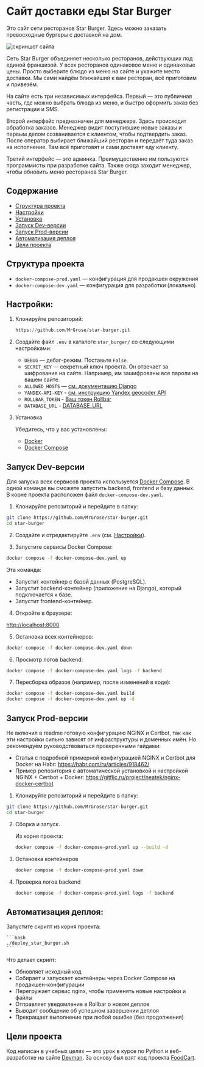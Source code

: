# Сайт доставки еды Star Burger

Это сайт сети ресторанов Star Burger. Здесь можно заказать превосходные бургеры с доставкой на дом.

![скриншот сайта](https://dvmn.org/filer/canonical/1594651635/686/)


Сеть Star Burger объединяет несколько ресторанов, действующих под единой франшизой. У всех ресторанов одинаковое меню и одинаковые цены. Просто выберите блюдо из меню на сайте и укажите место доставки. Мы сами найдём ближайший к вам ресторан, всё приготовим и привезём.

На сайте есть три независимых интерфейса. Первый — это публичная часть, где можно выбрать блюда из меню, и быстро оформить заказ без регистрации и SMS.

Второй интерфейс предназначен для менеджера. Здесь происходит обработка заказов. Менеджер видит поступившие новые заказы и первым делом созванивается с клиентом, чтобы подтвердить заказ. После оператор выбирает ближайший ресторан и передаёт туда заказ на исполнение. Там всё приготовят и сами доставят еду клиенту.

Третий интерфейс — это админка. Преимущественно им пользуются программисты при разработке сайта. Также сюда заходит менеджер, чтобы обновить меню ресторанов Star Burger.

## Содержание

- [Структура проекта](#структура-проекта)
- [Настройки](#настройки)
- [Установка](#установка)
- [Запуск Dev-версии](#запуск-dev-версии)
- [Запуск Prod-версии](#запуск-prod-версии)
- [Автоматизация деплоя](#автоматизация-деплоя)
- [Цели проекта](#цели-проекта)

## Структура проекта

- `docker-compose-prod.yaml` — конфигурация для продакшен окружения
- `docker-compose-dev.yaml` — конфигурация для разработки (локально)

## Настройки: 
1. Клонируйте репозиторий:

    ```python
    https://github.com/MrGrose/star-burger.git
    ```

2. Cоздайте файл `.env` в каталоге `star_burger/` со следующими настройками:

    - `DEBUG` — дебаг-режим. Поставьте `False`.
    - `SECRET_KEY` — секретный ключ проекта. Он отвечает за шифрование на сайте. Например, им зашифрованы все пароли на вашем сайте.
    - `ALLOWED_HOSTS` — [см. документацию Django](https://docs.djangoproject.com/en/3.1/ref/settings/#allowed-hosts)
    - `YANDEX-API-KEY` - [см. инструкцию Yandex geocoder API](https://dvmn.org/encyclopedia/api-docs/yandex-geocoder-api/)
    - `ROLLBAR_TOKEN` - [Ваш токен Rollbar](https://app.rollbar.com/a/grachev.ro/p/star-burger/settings/access_tokens)
    - `DATABASE_URL` - [DATABASE_URL](https://github.com/jazzband/dj-database-url)

3. Установка 

    Убедитесь, что у вас установлены:
    - [Docker](https://docs.docker.com/get-docker/)
    - [Docker Compose](https://docs.docker.com/compose/install/)


## Запуск Dev-версии
Для запуска всех сервисов проекта используется [Docker Compose](https://docs.docker.com/compose/install/). В одной команде вы сможете запустить backend, frontend и базу данных.
В корне проекта расположен файл `docker-compose-dev.yaml`.


1. Клонируйте репозиторий и перейдите в папку:
```bash
git clone https://github.com/MrGrose/star-burger.git
cd star-burger
```
2. Создайте и отредактируйте `.env` (см. [Настройки](#Настройки)).

3. Запустите сервисы Docker Compose:
```bash
docker compose -f docker-compose-dev.yaml up
```
Эта команда:
- Запустит контейнер с базой данных (PostgreSQL).
- Запустит backend-контейнер (приложение на Django), который подключается к базе.
- Запустит frontend-контейнер.

4. Откройте в браузере:

[http://localhost:8000](http://localhost:8000)

5. Остановка всех контейнеров:
```bash
docker compose -f docker-compose-dev.yaml down
```
6. Просмотр логов backend:
```bash
docker compose -f docker-compose-dev.yaml logs -f backend
```
7. Пересборка образов (например, после изменений в коде):
```bash
docker compose -f docker-compose-dev.yaml build
docker compose -f docker-compose-dev.yaml up -d
```


## Запуск Prod-версии
Не включил в readme готовую конфигурацию NGINX и Certbot, так как эти настройки сильно зависят от инфраструктуры и доменных имён. Но рекомендуем руководствоваться проверенными гайдами:

- Статья с подробной примерной конфигурацией NGINX и Certbot для Docker на Habr:
    https://habr.com/ru/articles/918462/
- Пример репозитория с автоматической установкой и настройкой NGINX + Certbot + Docker:
    https://gitflic.ru/project/neatek/nginx-docker-certbot




1. Клонируйте репозиторий и перейдите в папку:
```bash
git clone https://github.com/MrGrose/star-burger.git
cd star-burger
```

2. Сборка и запуск.

    Из корня проекта:

    ```bash
    docker compose -f docker-compose-prod.yaml up --build -d
    ```
3. Остановка контейнеров
    ```bash
    docker compose -f docker-compose-prod.yaml down
    ```
4. Проверка логов backend
    ```bash
    docker compose -f docker-compose-prod.yaml logs -f backend
    ```

## Автоматизация деплоя:

Запустите скрипт из корня проекта:

    ```bash
    ./deploy_star_burger.sh
    ```

Что делает скрипт:
- Обновляет исходный код
- Собирает и запускает контейнеры через Docker Compose на продакшен-конфигурации
- Перегружает сервис nginx, чтобы применять новые настройки и файлы
- Отправляет уведомление в Rollbar о новом деплое
- Выводит сообщение об успешном завершении деплоя
- Прекращает выполнение при любой ошибке (без продолжения)



## Цели проекта

Код написан в учебных целях — это урок в курсе по Python и веб-разработке на сайте [Devman](https://dvmn.org). За основу был взят код проекта [FoodCart](https://github.com/Saibharath79/FoodCart).

